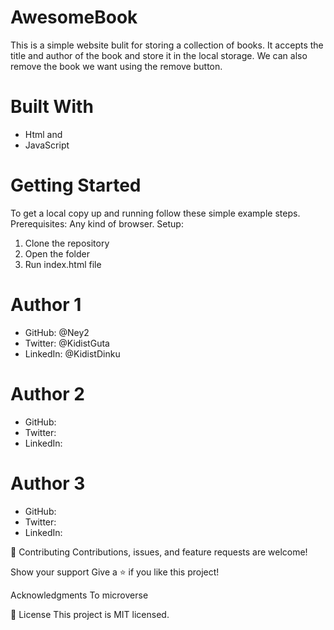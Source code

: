 # AwesomeBook
 This is a simple website bulit for storing a collection of books.
 It accepts the title and author of the book and store it in the local storage.
 We can also remove the book we want using the remove button.

# Built With
   - Html and
   - JavaScript

# Getting Started
To get a local copy up and running follow these simple example steps.
Prerequisites: Any kind of browser. 
Setup:
 1. Clone the repository 
 2. Open the folder 
 3. Run index.html file

# Author 1
   - GitHub: @Ney2
   - Twitter: @KidistGuta
   - LinkedIn: @KidistDinku
# Author 2
   - GitHub:
   - Twitter: 
   - LinkedIn: 
# Author 3
   - GitHub:
   - Twitter: 
   - LinkedIn:

🤝 Contributing
Contributions, issues, and feature requests are welcome!

Show your support
Give a ⭐️ if you like this project!

Acknowledgments
To microverse

📝 License
This project is MIT licensed.